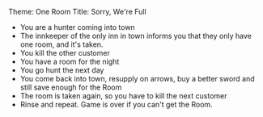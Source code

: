Theme: One Room
Title: Sorry, We're Full
- You are a hunter coming into town
- The innkeeper of the only inn in town informs you that they only have one room, and it's taken.
- You kill the other customer 
- You have a room for the night
- You go hunt the next day
- You come back into town, resupply on arrows, buy a better sword and still save enough for the Room
- The room is taken again, so you have to kill the next customer
- Rinse and repeat. Game is over if you can't get the Room.